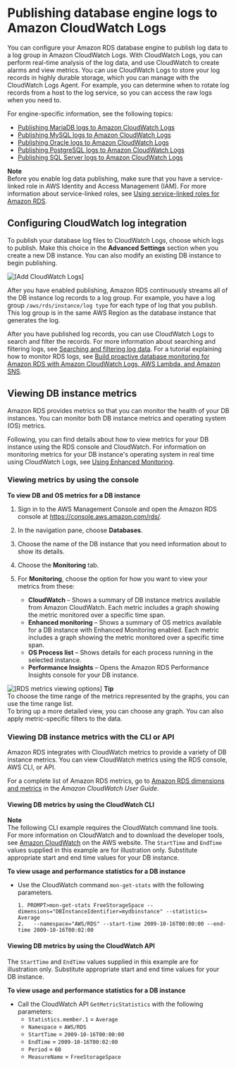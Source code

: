 # Publishing database engine logs to Amazon CloudWatch Logs<a name="publishing_cloudwatchlogs"></a>

You can configure your Amazon RDS database engine to publish log data to a log group in Amazon CloudWatch Logs\. With CloudWatch Logs, you can perform real\-time analysis of the log data, and use CloudWatch to create alarms and view metrics\. You can use CloudWatch Logs to store your log records in highly durable storage, which you can manage with the CloudWatch Logs Agent\. For example, you can determine when to rotate log records from a host to the log service, so you can access the raw logs when you need to\. 

For engine\-specific information, see the following topics:
+ [Publishing MariaDB logs to Amazon CloudWatch Logs](USER_LogAccess.Concepts.MariaDB.md#USER_LogAccess.MariaDB.PublishtoCloudWatchLogs)
+ [Publishing MySQL logs to Amazon CloudWatch Logs](USER_LogAccess.Concepts.MySQL.md#USER_LogAccess.MySQLDB.PublishtoCloudWatchLogs)
+ [Publishing Oracle logs to Amazon CloudWatch Logs](USER_LogAccess.Concepts.Oracle.md#USER_LogAccess.Oracle.PublishtoCloudWatchLogs)
+ [Publishing PostgreSQL logs to Amazon CloudWatch Logs](USER_LogAccess.Concepts.PostgreSQL.md#USER_LogAccess.Concepts.PostgreSQL.PublishtoCloudWatchLogs)
+ [Publishing SQL Server logs to Amazon CloudWatch Logs](USER_LogAccess.Concepts.SQLServer.md#USER_LogAccess.SQLServer.PublishtoCloudWatchLogs)

**Note**  
Before you enable log data publishing, make sure that you have a service\-linked role in AWS Identity and Access Management \(IAM\)\. For more information about service\-linked roles, see [Using service\-linked roles for Amazon RDS](UsingWithRDS.IAM.ServiceLinkedRoles.md)\.

## Configuring CloudWatch log integration<a name="integrating_cloudwatchlogs.configure"></a>

To publish your database log files to CloudWatch Logs, choose which logs to publish\. Make this choice in the **Advanced Settings** section when you create a new DB instance\. You can also modify an existing DB instance to begin publishing\. 

![\[Add CloudWatch Logs\]](http://docs.aws.amazon.com/AmazonRDS/latest/UserGuide/images/AddCWLogs.png)

 After you have enabled publishing, Amazon RDS continuously streams all of the DB instance log records to a log group\. For example, you have a log group `/aws/rds/instance/log type` for each type of log that you publish\. This log group is in the same AWS Region as the database instance that generates the log\.

After you have published log records, you can use CloudWatch Logs to search and filter the records\. For more information about searching and filtering logs, see [Searching and filtering log data](https://docs.aws.amazon.com/AmazonCloudWatch/latest/logs/MonitoringLogData.html)\. For a tutorial explaining how to monitor RDS logs, see [Build proactive database monitoring for Amazon RDS with Amazon CloudWatch Logs, AWS Lambda, and Amazon SNS](https://aws.amazon.com/blogs/database/build-proactive-database-monitoring-for-amazon-rds-with-amazon-cloudwatch-logs-aws-lambda-and-amazon-sns/)\.

## Viewing DB instance metrics<a name="USER_Monitoring"></a>

Amazon RDS provides metrics so that you can monitor the health of your DB instances\. You can monitor both DB instance metrics and operating system \(OS\) metrics\.

Following, you can find details about how to view metrics for your DB instance using the RDS console and CloudWatch\. For information on monitoring metrics for your DB instance's operating system in real time using CloudWatch Logs, see [Using Enhanced Monitoring](USER_Monitoring.OS.md)\.

### Viewing metrics by using the console<a name="USER_Monitoring.CON"></a>

**To view DB and OS metrics for a DB instance**

1. Sign in to the AWS Management Console and open the Amazon RDS console at [https://console\.aws\.amazon\.com/rds/](https://console.aws.amazon.com/rds/)\.

1. In the navigation pane, choose **Databases**\.

1. Choose the name of the DB instance that you need information about to show its details\.

1. Choose the **Monitoring** tab\.

1. For **Monitoring**, choose the option for how you want to view your metrics from these:
   + **CloudWatch** – Shows a summary of DB instance metrics available from Amazon CloudWatch\. Each metric includes a graph showing the metric monitored over a specific time span\.
   + **Enhanced monitoring** – Shows a summary of OS metrics available for a DB instance with Enhanced Monitoring enabled\. Each metric includes a graph showing the metric monitored over a specific time span\.
   + **OS Process list** – Shows details for each process running in the selected instance\.
   + **Performance Insights** – Opens the Amazon RDS Performance Insights console for your DB instance\.

     
![\[RDS metrics viewing options\]](http://docs.aws.amazon.com/AmazonRDS/latest/UserGuide/images/metrics0.png)
**Tip**  
To choose the time range of the metrics represented by the graphs, you can use the time range list\.  
To bring up a more detailed view, you can choose any graph\. You can also apply metric\-specific filters to the data\. 

### Viewing DB instance metrics with the CLI or API<a name="USER_Monitoring.DB"></a>

Amazon RDS integrates with CloudWatch metrics to provide a variety of DB instance metrics\. You can view CloudWatch metrics using the RDS console, AWS CLI, or API\.

 For a complete list of Amazon RDS metrics, go to [ Amazon RDS dimensions and metrics](https://docs.aws.amazon.com/AmazonCloudWatch/latest/DeveloperGuide/rds-metricscollected.html) in the *Amazon CloudWatch User Guide*\. 

#### Viewing DB metrics by using the CloudWatch CLI<a name="USER_Monitoring.CLI"></a>

**Note**  
The following CLI example requires the CloudWatch command line tools\. For more information on CloudWatch and to download the developer tools, see [Amazon CloudWatch](https://aws.amazon.com/cloudwatch) on the AWS website\. The `StartTime` and `EndTime` values supplied in this example are for illustration only\. Substitute appropriate start and end time values for your DB instance\.

**To view usage and performance statistics for a DB instance**
+ Use the CloudWatch command `mon-get-stats` with the following parameters\.

  ```
  1. PROMPT>mon-get-stats FreeStorageSpace --dimensions="DBInstanceIdentifier=mydbinstance" --statistics= Average 
  2.   --namespace="AWS/RDS" --start-time 2009-10-16T00:00:00 --end-time 2009-10-16T00:02:00
  ```

#### Viewing DB metrics by using the CloudWatch API<a name="USER_Monitoring.API"></a>

The `StartTime` and `EndTime` values supplied in this example are for illustration only\. Substitute appropriate start and end time values for your DB instance\.

**To view usage and performance statistics for a DB instance**
+ Call the CloudWatch API `GetMetricStatistics` with the following parameters:
  + `Statistics.member.1` = `Average`
  + `Namespace` = `AWS/RDS`
  + `StartTime` = `2009-10-16T00:00:00`
  + `EndTime` = `2009-10-16T00:02:00`
  + `Period` = `60`
  + `MeasureName` = `FreeStorageSpace`